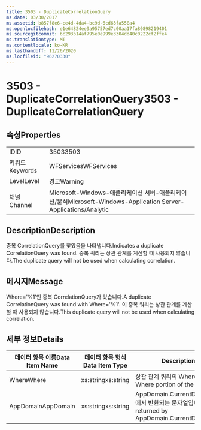```yaml
---
title: 3503 - DuplicateCorrelationQuery
ms.date: 03/30/2017
ms.assetid: b857f8e6-ce4d-4da4-bc9d-6cd63fa558a4
ms.openlocfilehash: e1e64824ee9a95757ed7c00aa17fa80898219401
ms.sourcegitcommit: bc293b14af795e0e999e3304dd40c0222cf2ffe4
ms.translationtype: MT
ms.contentlocale: ko-KR
ms.lasthandoff: 11/26/2020
ms.locfileid: "96270330"
---
```

# <a name="3503---duplicatecorrelationquery"></a><span data-ttu-id="83adc-102">3503 - DuplicateCorrelationQuery</span><span class="sxs-lookup"><span data-stu-id="83adc-102">3503 - DuplicateCorrelationQuery</span></span>

## <a name="properties"></a><span data-ttu-id="83adc-103">속성</span><span class="sxs-lookup"><span data-stu-id="83adc-103">Properties</span></span>  
  
|||  
|-|-|  
|<span data-ttu-id="83adc-104">ID</span><span class="sxs-lookup"><span data-stu-id="83adc-104">ID</span></span>|<span data-ttu-id="83adc-105">3503</span><span class="sxs-lookup"><span data-stu-id="83adc-105">3503</span></span>|  
|<span data-ttu-id="83adc-106">키워드</span><span class="sxs-lookup"><span data-stu-id="83adc-106">Keywords</span></span>|<span data-ttu-id="83adc-107">WFServices</span><span class="sxs-lookup"><span data-stu-id="83adc-107">WFServices</span></span>|  
|<span data-ttu-id="83adc-108">Level</span><span class="sxs-lookup"><span data-stu-id="83adc-108">Level</span></span>|<span data-ttu-id="83adc-109">경고</span><span class="sxs-lookup"><span data-stu-id="83adc-109">Warning</span></span>|  
|<span data-ttu-id="83adc-110">채널</span><span class="sxs-lookup"><span data-stu-id="83adc-110">Channel</span></span>|<span data-ttu-id="83adc-111">Microsoft-Windows-애플리케이션 서버-애플리케이션/분석</span><span class="sxs-lookup"><span data-stu-id="83adc-111">Microsoft-Windows-Application Server-Applications/Analytic</span></span>|  
  
## <a name="description"></a><span data-ttu-id="83adc-112">Description</span><span class="sxs-lookup"><span data-stu-id="83adc-112">Description</span></span>  

 <span data-ttu-id="83adc-113">중복 CorrelationQuery를 찾았음을 나타냅니다.</span><span class="sxs-lookup"><span data-stu-id="83adc-113">Indicates a duplicate CorrelationQuery was found.</span></span> <span data-ttu-id="83adc-114">중복 쿼리는 상관 관계를 계산할 때 사용되지 않습니다.</span><span class="sxs-lookup"><span data-stu-id="83adc-114">The duplicate query will not be used when calculating correlation.</span></span>  
  
## <a name="message"></a><span data-ttu-id="83adc-115">메시지</span><span class="sxs-lookup"><span data-stu-id="83adc-115">Message</span></span>  

 <span data-ttu-id="83adc-116">Where='%1'인 중복 CorrelationQuery가 있습니다.</span><span class="sxs-lookup"><span data-stu-id="83adc-116">A duplicate CorrelationQuery was found with Where='%1'.</span></span> <span data-ttu-id="83adc-117">이 중복 쿼리는 상관 관계를 계산할 때 사용되지 않습니다.</span><span class="sxs-lookup"><span data-stu-id="83adc-117">This duplicate query will not be used when calculating correlation.</span></span>  
  
## <a name="details"></a><span data-ttu-id="83adc-118">세부 정보</span><span class="sxs-lookup"><span data-stu-id="83adc-118">Details</span></span>  
  
|<span data-ttu-id="83adc-119">데이터 항목 이름</span><span class="sxs-lookup"><span data-stu-id="83adc-119">Data Item Name</span></span>|<span data-ttu-id="83adc-120">데이터 항목 형식</span><span class="sxs-lookup"><span data-stu-id="83adc-120">Data Item Type</span></span>|<span data-ttu-id="83adc-121">Description</span><span class="sxs-lookup"><span data-stu-id="83adc-121">Description</span></span>|  
|--------------------|--------------------|-----------------|  
|<span data-ttu-id="83adc-122">Where</span><span class="sxs-lookup"><span data-stu-id="83adc-122">Where</span></span>|<span data-ttu-id="83adc-123">xs:string</span><span class="sxs-lookup"><span data-stu-id="83adc-123">xs:string</span></span>|<span data-ttu-id="83adc-124">상관 관계 쿼리의 Where 부분입니다.</span><span class="sxs-lookup"><span data-stu-id="83adc-124">The Where portion of the correlation query.</span></span>|  
|<span data-ttu-id="83adc-125">AppDomain</span><span class="sxs-lookup"><span data-stu-id="83adc-125">AppDomain</span></span>|<span data-ttu-id="83adc-126">xs:string</span><span class="sxs-lookup"><span data-stu-id="83adc-126">xs:string</span></span>|<span data-ttu-id="83adc-127">AppDomain.CurrentDomain.FriendlyName에서 반환되는 문자열입니다.</span><span class="sxs-lookup"><span data-stu-id="83adc-127">The string returned by AppDomain.CurrentDomain.FriendlyName.</span></span>|
